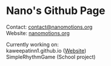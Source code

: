 # Nano's Github Page

Contact: contact@nanomotions.org \
Website: [nanomotions.org](https://nanomotions.org)

Currently working on:        \
kaweepatinn1.github.io ([Website](https://nanomotions.org))        \
SimpleRhythmGame (School project)
